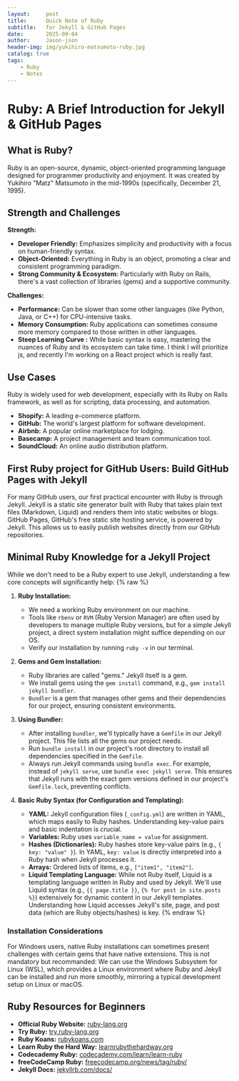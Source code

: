 ```yaml
---
layout:     post
title:      Quick Note of Ruby
subtitle:   for Jekyll & GitHub Pages
date:       2025-09-04
author:     Jason-json
header-img: img/yukihiro-matsumoto-ruby.jpg
catalog: true
tags:
    - Ruby
    - Notes
---
```


# Ruby: A Brief Introduction for Jekyll & GitHub Pages

## What is Ruby?
Ruby is an open-source, dynamic, object-oriented programming language designed for programmer productivity and enjoyment. It was created by Yukihiro "Matz" Matsumoto in the mid-1990s (specifically, December 21, 1995).

## Strength and Challenges
**Strength:**
*   **Developer Friendly:** Emphasizes simplicity and productivity with a focus on human-friendly syntax.
*   **Object-Oriented:** Everything in Ruby is an object, promoting a clear and consistent programming paradigm.
*   **Strong Community & Ecosystem:** Particularly with Ruby on Rails, there's a vast collection of libraries (gems) and a supportive community.

**Challenges:**
*   **Performance:** Can be slower than some other languages (like Python, Java, or C++) for CPU-intensive tasks.
*   **Memory Consumption:** Ruby applications can sometimes consume more memory compared to those written in other languages.
*   **Steep Learning Curve :** While basic syntax is easy, mastering the nuances of Ruby and its ecosystem can take time. I think I will prioritize js, and recently I'm working on a React project which is really fast.

## Use Cases
Ruby is widely used for web development, especially with its Ruby on Rails framework, as well as for scripting, data processing, and automation.
*   **Shopify:** A leading e-commerce platform.
*   **GitHub:** The world's largest platform for software development.
*   **Airbnb:** A popular online marketplace for lodging.
*   **Basecamp:** A project management and team communication tool.
*   **SoundCloud:** An online audio distribution platform.

## First Ruby project for GitHub Users: Build GitHub Pages with Jekyll
For many GitHub users, our first practical encounter with Ruby is through Jekyll. Jekyll is a static site generator built with Ruby that takes plain text files (Markdown, Liquid) and renders them into static websites or blogs. GitHub Pages, GitHub's free static site hosting service, is powered by Jekyll. This allows us to easily publish websites directly from our GitHub repositories.

## Minimal Ruby Knowledge for a Jekyll Project
While we don't need to be a Ruby expert to use Jekyll, understanding a few core concepts will significantly help:
{% raw %}
1.  **Ruby Installation:**
    *   We need a working Ruby environment on our machine.
    *   Tools like `rbenv` or `RVM` (Ruby Version Manager) are often used by developers to manage multiple Ruby versions, but for a simple Jekyll project, a direct system installation might suffice depending on our OS.
    *   Verify our installation by running `ruby -v` in our terminal.

2.  **Gems and Gem Installation:**
    *   Ruby libraries are called "gems." Jekyll itself is a gem.
    *   We install gems using the `gem install` command, e.g., `gem install jekyll bundler`.
    *   `Bundler` is a gem that manages other gems and their dependencies for our project, ensuring consistent environments.

3.  **Using Bundler:**
    *   After installing `bundler`, we'll typically have a `Gemfile` in our Jekyll project. This file lists all the gems our project needs.
    *   Run `bundle install` in our project's root directory to install all dependencies specified in the `Gemfile`.
    *   Always run Jekyll commands using `bundle exec`. For example, instead of `jekyll serve`, use `bundle exec jekyll serve`. This ensures that Jekyll runs with the exact gem versions defined in our project's `Gemfile.lock`, preventing conflicts.

4.  **Basic Ruby Syntax (for Configuration and Templating):**
    *   **YAML:** Jekyll configuration files (`_config.yml`) are written in YAML, which maps easily to Ruby hashes. Understanding key-value pairs and basic indentation is crucial.
    *   **Variables:** Ruby uses `variable_name = value` for assignment.
    *   **Hashes (Dictionaries):** Ruby hashes store key-value pairs (e.g., `{ key: "value" }`). In YAML, `key: value` is directly interpreted into a Ruby hash when Jekyll processes it.
    *   **Arrays:** Ordered lists of items, e.g., `["item1", "item2"]`.
    *   **Liquid Templating Language:** While not Ruby itself, Liquid is a templating language written in Ruby and used by Jekyll. We'll use Liquid syntax (e.g., `{{ page.title }}`, `{% for post in site.posts %}`) extensively for dynamic content in our Jekyll templates. Understanding how Liquid accesses Jekyll's site, page, and post data (which are Ruby objects/hashes) is key.
{% endraw %}


### Installation Considerations
For Windows users, native Ruby installations can sometimes present challenges with certain gems that have native extensions. 
This is not mandatory but recommanded: We can use the Windows Subsystem for Linux (WSL), which provides a Linux environment where Ruby and Jekyll can be installed and run more smoothly, mirroring a typical development setup on Linux or macOS. 

## Ruby Resources for Beginners
*   **Official Ruby Website:** [ruby-lang.org](https://www.ruby-lang.org/en/)
*   **Try Ruby:** [try.ruby-lang.org](https://try.ruby-lang.org/)
*   **Ruby Koans:** [rubykoans.com](http://rubykoans.com/)
*   **Learn Ruby the Hard Way:** [learnrubythehardway.org](https://learnrubythehardway.org/)
*   **Codecademy Ruby:** [codecademy.com/learn/learn-ruby](https://www.codecademy.com/learn/learn-ruby)
*   **freeCodeCamp Ruby:** [freecodecamp.org/news/tag/ruby/](https://www.freecodecamp.org/news/tag/ruby/)
*   **Jekyll Docs:** [jekyllrb.com/docs/](https://jekyllrb.com/docs/)
